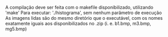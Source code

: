 A compilação deve ser feita com o makefile disponibilizado, utilizando 'make'
Para executar: './histograma', sem nenhum parâmetro de execução
As imagens lidas são do mesmo diretório que o executável, com os nomes exatamente iguais aos disponibilizados no .zip (i. e. b1.bmp, m3.bmp, mg5.bmp)
